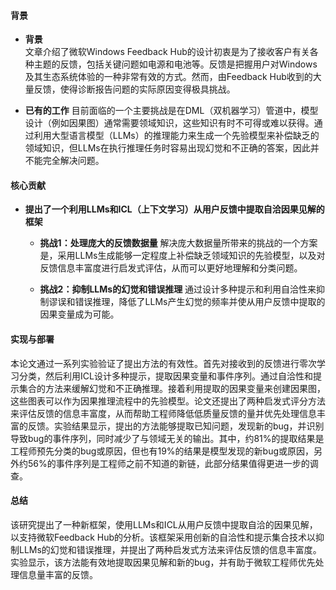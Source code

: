 #### 背景
- **背景**       
    文章介绍了微软Windows Feedback Hub的设计初衷是为了接收客户有关各种主题的反馈，包括关键问题如电源和电池等。反馈是把握用户对Windows及其生态系统体验的一种非常有效的方式。然而，由Feedback Hub收到的大量反馈，使得诊断报告问题的实际原因变得极具挑战。

- **已有的工作**
    目前面临的一个主要挑战是在DML（双机器学习）管道中，模型设计（例如因果图）通常需要领域知识，这些知识有时不可得或难以获得。通过利用大型语言模型（LLMs）的推理能力来生成一个先验模型来补偿缺乏的领域知识，但LLMs在执行推理任务时容易出现幻觉和不正确的答案，因此并不能完全解决问题。

#### 核心贡献
- **提出了一个利用LLMs和ICL（上下文学习）从用户反馈中提取自洽因果见解的框架**
    - **挑战1：处理庞大的反馈数据量**
        解决庞大数据量所带来的挑战的一个方案是，采用LLMs生成能够一定程度上补偿缺乏领域知识的先验模型，以及对反馈信息丰富度进行启发式评估，从而可以更好地理解和分类问题。

    - **挑战2：抑制LLMs的幻觉和错误推理**
        通过设计多种提示和利用自洽性来抑制谬误和错误推理，降低了LLMs产生幻觉的频率并使从用户反馈中提取的因果变量成为可能。
  
#### 实现与部署
本论文通过一系列实验验证了提出方法的有效性。首先对接收到的反馈进行零次学习分类，然后利用ICL设计多种提示，提取因果变量和事件序列。通过自洽性和提示集合的方法来缓解幻觉和不正确推理。接着利用提取的因果变量来创建因果图，这些图表可以作为因果推理流程中的先验模型。论文还提出了两种启发式评分方法来评估反馈的信息丰富度，从而帮助工程师降低低质量反馈的量并优先处理信息丰富的反馈。实验结果显示，提出的方法能够提取已知问题，发现新的bug，并识别导致bug的事件序列，同时减少了与领域无关的输出。其中，约81%的提取结果是工程师预先分类的bug或原因，但也有19%的结果是模型发现的新bug或原因，另外约56%的事件序列是工程师之前不知道的新链，此部分结果值得更进一步的调查。

#### 总结
该研究提出了一种新框架，使用LLMs和ICL从用户反馈中提取自洽的因果见解，以支持微软Feedback Hub的分析。该框架采用创新的自洽性和提示集合技术以抑制LLMs的幻觉和错误推理，并提出了两种启发式方法来评估反馈的信息丰富度。实验显示，该方法能有效地提取因果见解和新的bug，并有助于微软工程师优先处理信息量丰富的反馈。